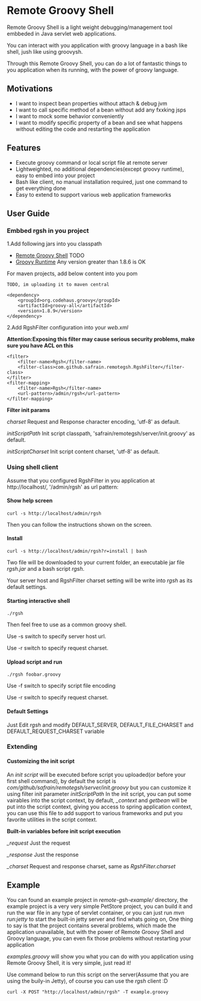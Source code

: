 # Remote Groovy Shell
Remote Groovy Shell is a light weight debugging/management tool embbeded in Java servlet web applications.

You can interact with you application with groovy language in a bash like shell, jush like using groovysh.

Through this Remote Groovy Shell, you can do a lot of fantastic things to you application when its running, with the power of groovy language.

## Motivations

- I want to inspect bean properties without attach & debug jvm
- I want to call specific method of a bean without add any fxxking jsps
- I want to mock some behavior conveniently 
- I want to modify specific property of a bean and see what happens without editing the code and restarting the application

## Features

- Execute groovy command or local script file at remote server 
- Lightweighted, no additional dependencies(except groovy runtime), easy to embed into your project
- Bash like client, no manual installation required, just one command to get everything done
- Easy to extend to support various web application frameworks

## User Guide

### Embbed rgsh in you project

1.Add following jars into you classpath

- [Remote Groovy Shell](http://g.cn) TODO
- [Groovy Runtime](http://groovy.codehaus.org/Download) Any version greater than 1.8.6 is OK 

For maven projects, add below content into you pom

	TODO, im uploading it to maven central

	<dependency>
		<groupId>org.codehaus.groovy</groupId>
		<artifactId>groovy-all</artifactId>
		<version>1.8.9</version>
	</dependency>
            
2.Add RgshFilter configuration into your *web.xml*

**Attention:Exposing this filter may cause serious security problems, make sure you have ACL on this**

	<filter>
		<filter-name>Rgsh</filter-name>
		<filter-class>com.github.safrain.remotegsh.RgshFilter</filter-class>
	</filter>
	<filter-mapping>
		<filter-name>Rgsh</filter-name>
		<url-pattern>/admin/rgsh</url-pattern>
	</filter-mapping>

**Filter init params**

*charset* Request and Response character encoding, 'utf-8' as default.

*initScriptPath* Init script classpath, 'safrain/remotegsh/server/init.groovy' as default.

*initScriptCharset* Init script content charset, 'utf-8' as default.


### Using shell client

Assume that you configured RgshFilter in you application at http://localhost/, '/admin/rgsh' as url pattern:

#### Show help screen

	curl -s http://localhost/admin/rgsh

Then you can follow the instructions shown on the screen.

#### Install

	curl -s http://localhost/admin/rgsh?r=install | bash

Two file will be downloaded to your current folder, an executable jar file *rgsh.jar* and a bash script  *rgsh*.

Your server host and RgshFilter charset setting will be write into *rgsh* as its default settings.

#### Starting interactive shell

	./rgsh

Then feel free to use as a common groovy shell.

Use -s switch to specify server host url.

Use -r switch to specify request charset.

#### Upload script and run

	./rgsh foobar.groovy	

Use -f switch to specify script file encoding

Use -r switch to specify request charset.

#### Default Settings

Just Edit *rgsh* and modify DEFAULT\_SERVER, DEFAULT\_FILE\_CHARSET and DEFAULT\_REQUEST\_CHARSET variable

### Extending

#### Customizing the init script
An *init script* will be executed before script you uploaded(or before your first shell command),
by default the script is *com/github/safrain/remotegsh/server/init.groovy* but you can customize it using filter init parameter *initScriptPath*
In the init script, you can put some vairables into the script context, by default, *_context* and *getbean* will be put into the script context,
giving you access to spring application context, you can use this file to add support to various frameworks and put you favorite utilities in the
script context.

**Built-in variables before init script execution**

*_request* Just the request

*_response* Just the response

*_charset* Request and response charset, same as *RgshFilter.charset*

## Example

You can found an example project in *remote-gsh-example/* directory, the example project is a very very simple PetStore project, you can build it and run the war file
in any type of servlet container, or you can just run *mvn run:jetty* to start the built-in jetty
server and find whats going on, One thing to say is that the project contains several problems,
which made the application unavailable, but with the power of Remote Groovy Shell and Groovy language,
you can even fix those problems without restarting your application

*examples.groovy* will show you what you can do with you application using Remote Groovy Shell, it is very simple, just read it!

Use command below to run this script on the server(Assume that you are using the buily-in Jetty), of course you can use the *rgsh* client :D

	curl -X POST "http://localhost/admin/rgsh" -T example.groovy


